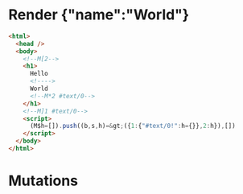 # Render {"name":"World"}
```html
<html>
  <head />
  <body>
    <!--M[2-->
    <h1>
      Hello 
      <!---->
      World
      <!--M*2 #text/0-->
    </h1>
    <!--M]1 #text/0-->
    <script>
      (M$h=[]).push((b,s,h)=&gt;({1:{"#text/0!":h={}},2:h}),[])
    </script>
  </body>
</html>
```

# Mutations
```

```